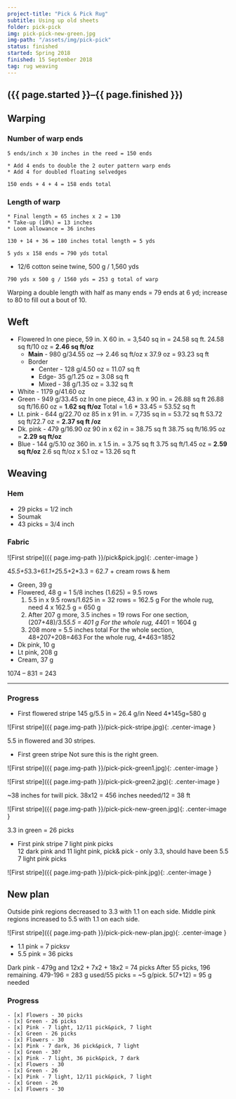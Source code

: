 ```yaml
---
project-title: "Pick & Pick Rug"
subtitle: Using up old sheets
folder: pick-pick
img: pick-pick-new-green.jpg
img-path: "/assets/img/pick-pick"
status: finished
started: Spring 2018
finished: 15 September 2018
tag: rug weaving
---
```

<h2 class="center">({{ page.started }}–{{ page.finished }})</h2>

## Warping

### Number of warp ends

`5 ends/inch x 30 inches in the reed = 150 ends`

	* Add 4 ends to double the 2 outer pattern warp ends
	* Add 4 for doubled floating selvedges

`150 ends + 4 + 4 = 158 ends total`

### Length of warp
	* Final length = 65 inches x 2 = 130
	* Take-up (10%) = 13 inches
	* Loom allowance = 36 inches

`130 + 14 + 36 = 180 inches total length = 5 yds`

`5 yds x 158 ends = 790 yds total`

* 12/6 cotton seine twine, 500 g / 1,560 yds

`790 yds x 500 g / 1560 yds = 253 g total of warp`

Warping a double length with half as many ends = 79 ends at 6 yd; increase to 80 to fill out a bout of 10.

## Weft
* Flowered
In one piece, 59 in. X 60 in. = 3,540 sq in = 24.58 sq ft. 
	24.58 sq ft/10 oz = **2.46 sq ft/oz**
	* **Main** - 980 g/34.55 oz ––> 2.46 sq ft/oz x 37.9 oz = 93.23 sq ft
	* Border
		* Center - 128 g/4.50 oz = 11.07 sq ft
		* Edge- 35 g/1.25 oz = 3.08 sq ft
		* Mixed - 38 g/1.35 oz = 3.32 sq ft
* White - 1179 g/41.60 oz
* Green - 949 g/33.45 oz
	In one piece, 43 in. x 90 in. = 26.88 sq ft
	26.88 sq ft/16.60 oz = **1.62 sq ft/oz**
	Total = 1.6 * 33.45 = 53.52 sq ft
* Lt. pink - 644 g/22.70 oz
	85 in x 91 in. = 7,735 sq in = 53.72 sq ft
	53.72 sq ft/22.7 oz = **2.37 sq ft /oz** 
* Dk. pink - 479 g/16.90 oz 
	90 in x 62 in = 38.75 sq ft
	38.75 sq ft/16.95 oz = **2.29 sq ft/oz**
* Blue - 144 g/5.10 oz
	360 in. x 1.5 in. = 3.75 sq ft
	3.75 sq ft/1.45 oz = **2.59 sq ft/oz**
	2.6 sq ft/oz x 5.1 oz = 13.26 sq ft

## Weaving

### Hem

* 29 picks = 1/2 inch
* Soumak
* 43 picks = 3/4 inch

### Fabric
![First stripe]({{ page.img-path }}/pick&pick.jpg){: .center-image }

4*5.5+5*3.3+6*1.1+2*5.5+2*3.3 = 62.7 + cream rows & hem

* Green, 39 g
* Flowered, 48 g = 1 5/8 inches (1.625) = 9.5 rows
	1. 5.5 in x 9.5 rows/1.625 in = 32 rows = 162.5 g
	For the whole rug, need 4 x 162.5 g = 650 g
	2. After 207 g more, 3.5 inches = 19 rows
	For one section, (207+48)/3.5*5.5 = 401 g
	For the whole rug, 4*401 = 1604 g
	3. 208 more = 5.5 inches total
	For the whole section, 48+207+208=463
	For the whole rug, 4*463=1852
* Dk pink, 10 g
* Lt pink, 208 g
* Cream, 37 g

1074 – 831 = 243

---

### Progress

* First flowered stripe
145 g/5.5 in = 26.4 g/in
Need 4*145g=580 g

![First stripe]({{ page.img-path }}/pick-pick-stripe.jpg){: .center-image }

5.5 in flowered and 30 stripes.

* First green stripe
Not sure this is the right green.

![First stripe]({{ page.img-path }}/pick-pick-green1.jpg){: .center-image }

![First stripe]({{ page.img-path }}/pick-pick-green2.jpg){: .center-image }

~38 inches for twill pick. 38x12 = 456 inches needed/12 = 38 ft

![First stripe]({{ page.img-path }}/pick-pick-new-green.jpg){: .center-image }

3.3 in green = 26 picks

* First pink stripe
7 light pink picks  
12 dark pink and 11 light pink, pick& pick - only 3.3, should have been 5.5
7 light pink picks

![First stripe]({{ page.img-path }}/pick-pick-pink.jpg){: .center-image }

## New plan
Outside pink regions decreased to 3.3 with 1.1 on each side. Middle pink regions increased to 5.5 with 1.1 on each side.


![First stripe]({{ page.img-path }}/pick-pick-new-plan.jpg){: .center-image }

* 1.1 pink = 7 picksv 
* 5.5 pink = 36 picks

Dark pink - 479g and 
12x2 + 7x2 + 18x2 = 74 picks
After 55 picks, 196 remaining. 479-196 = 283 g used/55 picks = ~5 g/pick.
5(7+12) = 95 g needed

### Progress
	- [x] Flowers - 30 picks
	- [x] Green - 26 picks
	- [x] Pink - 7 light, 12/11 pick&pick, 7 light
	- [x] Green - 26 picks
	- [x] Flowers - 30
	- [x] Pink - 7 dark, 36 pick&pick, 7 light
	- [x] Green - 30?
	- [x] Pink - 7 light, 36 pick&pick, 7 dark
	- [x] Flowers - 30
	- [x] Green - 26
	- [x] Pink - 7 light, 12/11 pick&pick, 7 light
	- [x] Green - 26
	- [x] Flowers - 30
